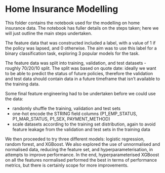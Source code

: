 # Home Insurance Modelling

This folder contains the notebook used for the modelling on home insurance data. The notebook has fuller details on the steps taken; here we will just outline the main steps undertaken. 

The feature data that was constructed included a label, with a value of 1 if the policy was lapsed, and 0 otherwise.
The aim was to use this label for a binary classification task, exploring 3 popular models for the task. 

The feature data was split into training, validation, and test datasets - roughly 70/20/10 split.
The split was based on quote date: ideally we want to be able to predict the status of future policies, therefore the validation and test data should contain data in a future timeframe that isn’t available to the training data.

Some final feature engineering had to be undertaken before we could use the data:
* randomly shuffle the training, validation and test sets
* one-hot encode the STRING field columns (P1_EMP_STATUS, P1_MAR_STATUS, P1_SEX, PAYMENT_METHOD)
* scale datasets according to the training set distribution, again to avoid feature leakage from the validation and test sets in the training data

We then proceeded to try three different models: logistic regression, random forest, and XGBoost. We also explored the use of unnormalised and normalised data, reducing the feature set, and hyperparameterisation, in attempts to improve performance. 
In the end, hyperparameterised XGBoost on all the features normalised performed the best in terms of performance metrics, but there is certainly scope for more improvements.